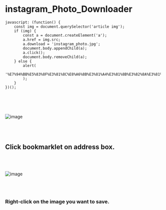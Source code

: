 # instagram_Photo_Downloader

```
javascript: (function() {
	const img = document.querySelector('article img');
	if (img) {
		const a = document.createElement('a');
		a.href = img.src;
		a.download = 'instagram_photo.jpg';
		document.body.appendChild(a);
		a.click();
		document.body.removeChild(a);
	} else {
		alert(
			'%E7%94%BB%E5%83%8F%E3%81%8C%E8%A6%8B%E3%81%A4%E3%81%8B%E3%82%8A%E3%81%BE%E3%81%9B%E3%82%93%E3%81%A7%E3%81%97%E3%81%9F%E3%80%82'
		);
	}
})();
```

<br>
<br>

<br>

![image](https://github.com/user-attachments/assets/8dd9dfbc-5c7b-424d-8845-0d00aec169a0)


<br>
<br>

## Click bookmarklet on address box.

<br>
<br>

![image](https://github.com/user-attachments/assets/6d594a05-e7f2-4b8c-a2cf-d98c1bc98543)

<br>
<br>

### Right-click on the image you want to save.

<br>



